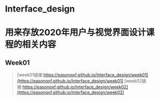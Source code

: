 # Interface_design
# 用来存放2020年用户与视觉界面设计课程的相关内容

## Week01
> [week01链接:https://easonqxf.github.io/Interface_design/week01](https://easonqxf.github.io/Interface_design/week01)
> [week02链接:https://easonqxf.github.io/Interface_design/week02](https://easonqxf.github.io/Interface_design/week02)

